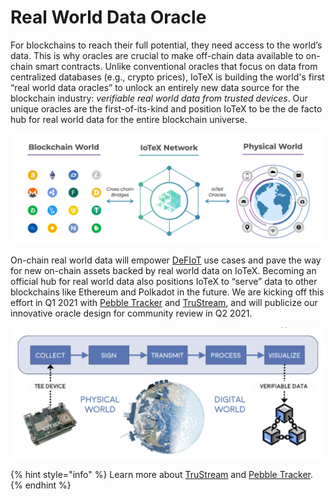 # Real World Data Oracle

For blockchains to reach their full potential, they need access to the world’s data. This is why oracles are crucial to make off-chain data available to on-chain smart contracts. Unlike conventional oracles that focus on data from centralized databases \(e.g., crypto prices\), IoTeX is building the world's first “real world data oracles” to unlock an entirely new data source for the blockchain industry: _verifiable real world data from trusted devices_. Our unique oracles are the first-of-its-kind and position IoTeX to be the de facto hub for real world data for the entire blockchain universe.

![](../.gitbook/assets/image%20%2816%29.png)

On-chain real world data will empower [DeFIoT](https://iotex.medium.com/defiot-unlocking-the-trillion-dollar-iot-data-market-c76a5204cb0e) use cases and pave the way for new on-chain assets backed by real world data on IoTeX. Becoming an official hub for real world data also positions IoTeX to “serve” data to other blockchains like Ethereum and Polkadot in the future. We are kicking off this effort in Q1 2021 with [Pebble Tracker](https://iotex.io/pebble) and [TruStream](https://medium.com/iotex/introducing-trustream-a-protocol-for-verifiable-real-time-iot-data-6353db7bc113), and will publicize our innovative oracle design for community review in Q2 2021.

![Bringing verifiable, real world data to the IoTeX blockchain.](../.gitbook/assets/image%20%2835%29.png)

{% hint style="info" %}
Learn more about [TruStream](https://medium.com/iotex/introducing-trustream-a-protocol-for-verifiable-real-time-iot-data-6353db7bc113) and [Pebble Tracker](https://iotex.io/pebble).
{% endhint %}

